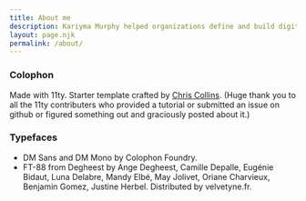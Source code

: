 ```yaml
---
title: About me
description: Kariyma Murphy helped organizations define and build digital products and services as a UI/UX designer before going all in on digital humanities and media studies.
layout: page.njk
permalink: /about/
---
```


### Colophon

Made with 11ty. Starter template crafted by <a href="https://www.chrissy.dev">Chris Collins</a>. (Huge thank you to all the 11ty contributers who provided a tutorial or submitted an issue on github or figured something out and graciously posted about it.)

### Typefaces

- DM Sans and DM Mono by Colophon Foundry.
- FT-88 from Degheest by Ange Degheest, Camille Depalle, Eugénie Bidaut, Luna Delabre, Mandy Elbé, May Jolivet, Oriane Charvieux, Benjamin Gomez, Justine Herbel. Distributed by velvetyne.fr.
